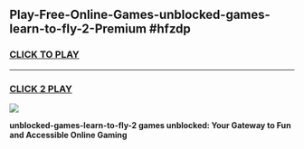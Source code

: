 
## Play-Free-Online-Games-unblocked-games-learn-to-fly-2-Premium #hfzdp
<h3>
<a href="https://premium.freeplayer.one?title=unblocked-games-learn-to-fly-2&ref=8M">CLICK TO PLAY</a></h3>
<hr>

<h3>
<a href="https://premium.freeplayer.one?title=unblocked-games-learn-to-fly-2&ref=8M">CLICK 2 PLAY</a>
  
</h3>

<a href="https://premium.freeplayer.one?title=unblocked-games-learn-to-fly-2&ref=8M"><img src="https://clearcache.store/games.png"></a>


**unblocked-games-learn-to-fly-2 games unblocked: Your Gateway to Fun and Accessible Online Gaming**
